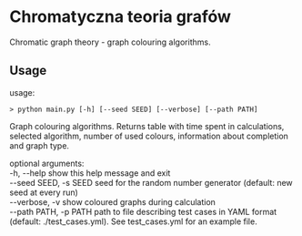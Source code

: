 # Chromatyczna teoria grafów
Chromatic graph theory - graph colouring algorithms.

## Usage
usage:
```
> python main.py [-h] [--seed SEED] [--verbose] [--path PATH]
```
Graph colouring algorithms. Returns table with time spent in calculations,
selected algorithm, number of used colours, information about completion and
graph type.

optional arguments: \
 -h, --help            show this help message and exit \
 --seed SEED, -s SEED  seed for the random number generator (default: new
                        seed at every run) \
 --verbose, -v         show coloured graphs during calculation \
 --path PATH, -p PATH  path to file describing test cases in YAML format
                        (default: ./test_cases.yml). See test_cases.yml for an
                        example file.

